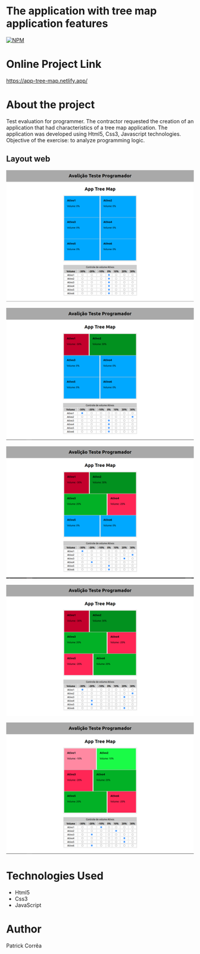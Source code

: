 # The application with tree map application features
[![NPM](https://img.shields.io/npm/l/react)](https://github.com/poc1212/app_tree_map/blob/master/LICENSE) 

# Online Project Link
https://app-tree-map.netlify.app/

# About the project

Test evaluation for programmer.
The contractor requested the creation of an application that had characteristics of a tree map application.
The application was developed using Html5, Css3, Javascript technologies.
Objective of the exercise: to analyze programming logic.

## Layout web
![Web 1](https://github.com/poc1212/app_tree_map/blob/master/img/1.png)

![Web 2](https://github.com/poc1212/app_tree_map/blob/master/img/2.png)

![Web 3](https://github.com/poc1212/app_tree_map/blob/master/img/3.png)

![Web 4](https://github.com/poc1212/app_tree_map/blob/master/img/4.png)

![Web 5](https://github.com/poc1212/app_tree_map/blob/master/img/5.png)

# Technologies Used

- Html5
- Css3
- JavaScript

# Author
Patrick Corrêa

